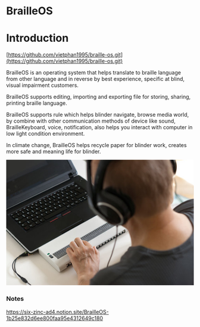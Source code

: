 # BrailleOS

# Introduction

[https://github.com/vietphan1995/braille-os.git](https://github.com/vietphan1995/braille-os.git)

BrailleOS is an operating system that helps translate to braille language from other language and in reverse by best experience, specific at blind, visual impairment customers.

BrailleOS supports editing, importing and exporting file for storing, sharing, printing braille language.

BrailleOS supports rule which helps blinder navigate, browse media world, by combine with other communication methods of device like sound, BrailleKeyboard, voice, notification, also helps you interact with computer in low light condition environment.

In climate change, BrailleOS helps recycle paper for blinder work, creates more safe and meaning life for blinder.

![image.png](image.png)

### Notes
https://six-zinc-ad4.notion.site/BrailleOS-1b25e832d6ee800faa95e4312649c180